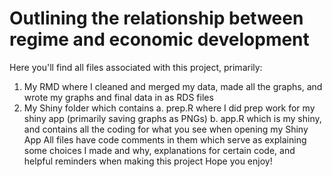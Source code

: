 # Outlining the relationship between regime and economic development
Here you'll find all files associated with this project, primarily:
1. My RMD where I cleaned and merged my data, made all the graphs, and wrote my graphs and final data in as RDS files
2. My Shiny folder which contains
  a. prep.R where I did prep work for my shiny app (primarily saving graphs as PNGs)
  b. app.R which is my shiny, and contains all the coding for what you see when opening my Shiny App
All files have code comments in them which serve as explaining some choices I made and why, explanations for certain code, and helpful reminders when making this project
Hope you enjoy!
